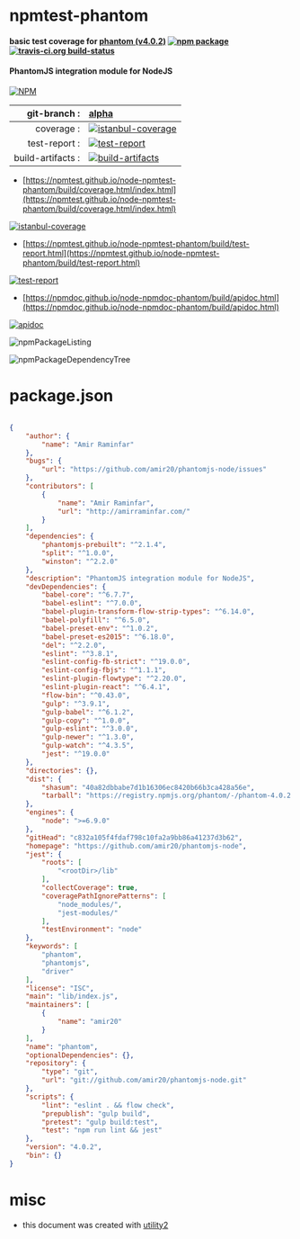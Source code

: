 # npmtest-phantom

#### basic test coverage for  [phantom (v4.0.2)](https://github.com/amir20/phantomjs-node)  [![npm package](https://img.shields.io/npm/v/npmtest-phantom.svg?style=flat-square)](https://www.npmjs.org/package/npmtest-phantom) [![travis-ci.org build-status](https://api.travis-ci.org/npmtest/node-npmtest-phantom.svg)](https://travis-ci.org/npmtest/node-npmtest-phantom)

#### PhantomJS integration module for NodeJS

[![NPM](https://nodei.co/npm/phantom.png?downloads=true&downloadRank=true&stars=true)](https://www.npmjs.com/package/phantom)

| git-branch : | [alpha](https://github.com/npmtest/node-npmtest-phantom/tree/alpha)|
|--:|:--|
| coverage : | [![istanbul-coverage](https://npmtest.github.io/node-npmtest-phantom/build/coverage.badge.svg)](https://npmtest.github.io/node-npmtest-phantom/build/coverage.html/index.html)|
| test-report : | [![test-report](https://npmtest.github.io/node-npmtest-phantom/build/test-report.badge.svg)](https://npmtest.github.io/node-npmtest-phantom/build/test-report.html)|
| build-artifacts : | [![build-artifacts](https://npmtest.github.io/node-npmtest-phantom/glyphicons_144_folder_open.png)](https://github.com/npmtest/node-npmtest-phantom/tree/gh-pages/build)|

- [https://npmtest.github.io/node-npmtest-phantom/build/coverage.html/index.html](https://npmtest.github.io/node-npmtest-phantom/build/coverage.html/index.html)

[![istanbul-coverage](https://npmtest.github.io/node-npmtest-phantom/build/screenCapture.buildCi.browser.%252Ftmp%252Fbuild%252Fcoverage.lib.html.png)](https://npmtest.github.io/node-npmtest-phantom/build/coverage.html/index.html)

- [https://npmtest.github.io/node-npmtest-phantom/build/test-report.html](https://npmtest.github.io/node-npmtest-phantom/build/test-report.html)

[![test-report](https://npmtest.github.io/node-npmtest-phantom/build/screenCapture.buildCi.browser.%252Ftmp%252Fbuild%252Ftest-report.html.png)](https://npmtest.github.io/node-npmtest-phantom/build/test-report.html)

- [https://npmdoc.github.io/node-npmdoc-phantom/build/apidoc.html](https://npmdoc.github.io/node-npmdoc-phantom/build/apidoc.html)

[![apidoc](https://npmdoc.github.io/node-npmdoc-phantom/build/screenCapture.buildCi.browser.%252Ftmp%252Fbuild%252Fapidoc.html.png)](https://npmdoc.github.io/node-npmdoc-phantom/build/apidoc.html)

![npmPackageListing](https://npmtest.github.io/node-npmtest-phantom/build/screenCapture.npmPackageListing.svg)

![npmPackageDependencyTree](https://npmtest.github.io/node-npmtest-phantom/build/screenCapture.npmPackageDependencyTree.svg)



# package.json

```json

{
    "author": {
        "name": "Amir Raminfar"
    },
    "bugs": {
        "url": "https://github.com/amir20/phantomjs-node/issues"
    },
    "contributors": [
        {
            "name": "Amir Raminfar",
            "url": "http://amirraminfar.com/"
        }
    ],
    "dependencies": {
        "phantomjs-prebuilt": "^2.1.4",
        "split": "^1.0.0",
        "winston": "^2.2.0"
    },
    "description": "PhantomJS integration module for NodeJS",
    "devDependencies": {
        "babel-core": "^6.7.7",
        "babel-eslint": "^7.0.0",
        "babel-plugin-transform-flow-strip-types": "^6.14.0",
        "babel-polyfill": "^6.5.0",
        "babel-preset-env": "^1.0.2",
        "babel-preset-es2015": "^6.18.0",
        "del": "^2.2.0",
        "eslint": "^3.8.1",
        "eslint-config-fb-strict": "^19.0.0",
        "eslint-config-fbjs": "^1.1.1",
        "eslint-plugin-flowtype": "^2.20.0",
        "eslint-plugin-react": "^6.4.1",
        "flow-bin": "^0.43.0",
        "gulp": "^3.9.1",
        "gulp-babel": "^6.1.2",
        "gulp-copy": "^1.0.0",
        "gulp-eslint": "^3.0.0",
        "gulp-newer": "^1.3.0",
        "gulp-watch": "^4.3.5",
        "jest": "^19.0.0"
    },
    "directories": {},
    "dist": {
        "shasum": "40a82dbbabe7d1b16306ec8420b66b3ca428a56e",
        "tarball": "https://registry.npmjs.org/phantom/-/phantom-4.0.2.tgz"
    },
    "engines": {
        "node": ">=6.9.0"
    },
    "gitHead": "c832a105f4fdaf798c10fa2a9bb86a41237d3b62",
    "homepage": "https://github.com/amir20/phantomjs-node",
    "jest": {
        "roots": [
            "<rootDir>/lib"
        ],
        "collectCoverage": true,
        "coveragePathIgnorePatterns": [
            "node_modules/",
            "jest-modules/"
        ],
        "testEnvironment": "node"
    },
    "keywords": [
        "phantom",
        "phantomjs",
        "driver"
    ],
    "license": "ISC",
    "main": "lib/index.js",
    "maintainers": [
        {
            "name": "amir20"
        }
    ],
    "name": "phantom",
    "optionalDependencies": {},
    "repository": {
        "type": "git",
        "url": "git://github.com/amir20/phantomjs-node.git"
    },
    "scripts": {
        "lint": "eslint . && flow check",
        "prepublish": "gulp build",
        "pretest": "gulp build:test",
        "test": "npm run lint && jest"
    },
    "version": "4.0.2",
    "bin": {}
}
```



# misc
- this document was created with [utility2](https://github.com/kaizhu256/node-utility2)
